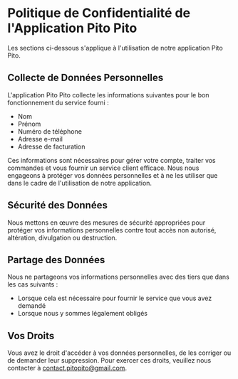 # Politique de Confidentialité de l'Application Pito Pito

Les sections ci-dessous s'applique à l'utilisation de notre application Pito Pito.

## Collecte de Données Personnelles

L'application Pito Pito collecte les informations suivantes pour le bon fonctionnement du service fourni :
- Nom
- Prénom
- Numéro de téléphone
- Adresse e-mail
- Adresse de facturation

Ces informations sont nécessaires pour gérer votre compte, traiter vos commandes et vous fournir un service client efficace. Nous nous engageons à protéger vos données personnelles et à ne les utiliser que dans le cadre de l'utilisation de notre application.

## Sécurité des Données

Nous mettons en œuvre des mesures de sécurité appropriées pour protéger vos informations personnelles contre tout accès non autorisé, altération, divulgation ou destruction.

## Partage des Données

Nous ne partageons vos informations personnelles avec des tiers que dans les cas suivants :
- Lorsque cela est nécessaire pour fournir le service que vous avez demandé
- Lorsque nous y sommes légalement obligés

## Vos Droits

Vous avez le droit d'accéder à vos données personnelles, de les corriger ou de demander leur suppression. Pour exercer ces droits, veuillez nous contacter à [contact.pitopito@gmail.com](mailto:contact.pitopito@gmail.com).